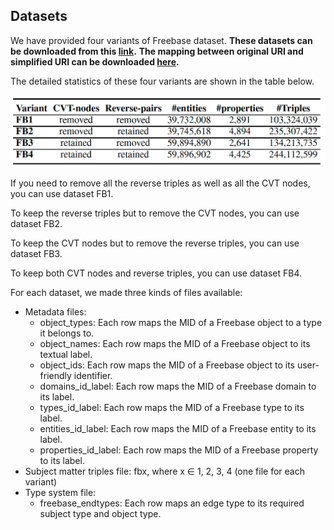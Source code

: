 ## Datasets

We have provided four variants of Freebase dataset. **These datasets can be downloaded from this [link](https://www.dropbox.com/s/6dfwropwpllhnff/fbVar.zip?dl=0).**
**The mapping between original URI and simplified URI can be downloaded [here](https://www.dropbox.com/s/qln5u31nhd7qv6s/uri_mapping.zip?dl=0).**

The detailed statistics of these four variants are shown in the table below. 

![This is an image](https://github.com/idirlab/freebases/blob/main/Datasets/DatasetsStatistics.png?raw=true)

If you need to remove all the reverse triples as well as all the CVT nodes, you can use dataset FB1.

To keep the reverse triples but to remove the CVT nodes, you can use dataset FB2.

To keep the CVT nodes but to remove the reverse triples, you can use dataset FB3.

To keep both CVT nodes and reverse triples, you can use dataset FB4.

For each dataset, we made three kinds of files available:
- Metadata files: 
  - object_types: Each row maps the MID of a Freebase object to a type it belongs to. 
  - object_names: Each row maps the MID of a Freebase object to its textual label.
  - object_ids: Each row maps the MID of a Freebase object to its user-friendly identifier.
  - domains_id_label: Each row maps the MID of a Freebase domain to its label.
  - types_id_label: Each row maps the MID of a Freebase type to its label.
  - entities_id_label: Each row maps the MID of a Freebase entity to its label.
  - properties_id_label: Each row maps the MID of a Freebase property to its label.
- Subject matter triples file: fbx, where x ∈ 1, 2, 3, 4 (one file for each variant)
- Type system file:
  - freebase_endtypes: Each row maps an edge type to its required subject type and object type.
